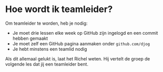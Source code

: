 # Hoe wordt ik teamleider?

Om teamleider te worden, heb je nodig:

 * Je moet drie lessen elke week op GitHub zijn ingelogd en een commit hebben
   gemaakt
 * Je moet zelf een GitHub pagina aanmaken onder `github.com/djog`
 * Je hebt minstens een teamlid nodig

Als dit allemaal gelukt is, laat het Richel weten. Hij vertelt de groep
de volgende les dat jij een teamleider bent.


